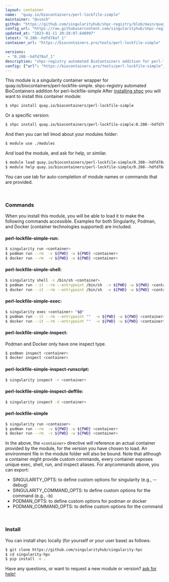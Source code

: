 ```yaml
---
layout: container
name:  "quay.io/biocontainers/perl-lockfile-simple"
maintainer: "@vsoch"
github: "https://github.com/singularityhub/shpc-registry/blob/main/quay.io/biocontainers/perl-lockfile-simple/container.yaml"
config_url: "https://raw.githubusercontent.com/singularityhub/shpc-registry/main/quay.io/biocontainers/perl-lockfile-simple/container.yaml"
updated_at: "2023-01-11 20:26:07.640997"
latest: "0.208--hdfd78af_1"
container_url: "https://biocontainers.pro/tools/perl-lockfile-simple"

versions:
 - "0.208--hdfd78af_1"
description: "shpc-registry automated BioContainers addition for perl-lockfile-simple"
config: {"url": "https://biocontainers.pro/tools/perl-lockfile-simple", "maintainer": "@vsoch", "description": "shpc-registry automated BioContainers addition for perl-lockfile-simple", "latest": {"0.208--hdfd78af_1": "sha256:2f29d4dcf77ec38763bb34a9f3f09f1fa9dd367d3962fde46a161a12e13cbc23"}, "tags": {"0.208--hdfd78af_1": "sha256:2f29d4dcf77ec38763bb34a9f3f09f1fa9dd367d3962fde46a161a12e13cbc23"}, "docker": "quay.io/biocontainers/perl-lockfile-simple"}
---
```


This module is a singularity container wrapper for quay.io/biocontainers/perl-lockfile-simple.
shpc-registry automated BioContainers addition for perl-lockfile-simple
After [installing shpc](#install) you will want to install this container module:


```bash
$ shpc install quay.io/biocontainers/perl-lockfile-simple
```

Or a specific version:

```bash
$ shpc install quay.io/biocontainers/perl-lockfile-simple:0.208--hdfd78af_1
```

And then you can tell lmod about your modules folder:

```bash
$ module use ./modules
```

And load the module, and ask for help, or similar.

```bash
$ module load quay.io/biocontainers/perl-lockfile-simple/0.208--hdfd78af_1
$ module help quay.io/biocontainers/perl-lockfile-simple/0.208--hdfd78af_1
```

You can use tab for auto-completion of module names or commands that are provided.

<br>

### Commands

When you install this module, you will be able to load it to make the following commands accessible.
Examples for both Singularity, Podman, and Docker (container technologies supported) are included.

#### perl-lockfile-simple-run:

```bash
$ singularity run <container>
$ podman run --rm  -v ${PWD} -w ${PWD} <container>
$ docker run --rm  -v ${PWD} -w ${PWD} <container>
```

#### perl-lockfile-simple-shell:

```bash
$ singularity shell -s /bin/sh <container>
$ podman run --it --rm --entrypoint /bin/sh  -v ${PWD} -w ${PWD} <container>
$ docker run --it --rm --entrypoint /bin/sh  -v ${PWD} -w ${PWD} <container>
```

#### perl-lockfile-simple-exec:

```bash
$ singularity exec <container> "$@"
$ podman run --it --rm --entrypoint ""  -v ${PWD} -w ${PWD} <container> "$@"
$ docker run --it --rm --entrypoint ""  -v ${PWD} -w ${PWD} <container> "$@"
```

#### perl-lockfile-simple-inspect:

Podman and Docker only have one inspect type.

```bash
$ podman inspect <container>
$ docker inspect <container>
```

#### perl-lockfile-simple-inspect-runscript:

```bash
$ singularity inspect -r <container>
```

#### perl-lockfile-simple-inspect-deffile:

```bash
$ singularity inspect -d <container>
```



#### perl-lockfile-simple

```bash
$ singularity run <container>
$ podman run --rm  -v ${PWD} -w ${PWD} <container>
$ docker run --rm  -v ${PWD} -w ${PWD} <container>
```


In the above, the `<container>` directive will reference an actual container provided
by the module, for the version you have chosen to load. An environment file in the
module folder will also be bound. Note that although a container
might provide custom commands, every container exposes unique exec, shell, run, and
inspect aliases. For anycommands above, you can export:

 - SINGULARITY_OPTS: to define custom options for singularity (e.g., --debug)
 - SINGULARITY_COMMAND_OPTS: to define custom options for the command (e.g., -b)
 - PODMAN_OPTS: to define custom options for podman or docker
 - PODMAN_COMMAND_OPTS: to define custom options for the command

<br>

### Install

You can install shpc locally (for yourself or your user base) as follows:

```bash
$ git clone https://github.com/singularityhub/singularity-hpc
$ cd singularity-hpc
$ pip install -e .
```

Have any questions, or want to request a new module or version? [ask for help!](https://github.com/singularityhub/singularity-hpc/issues)
